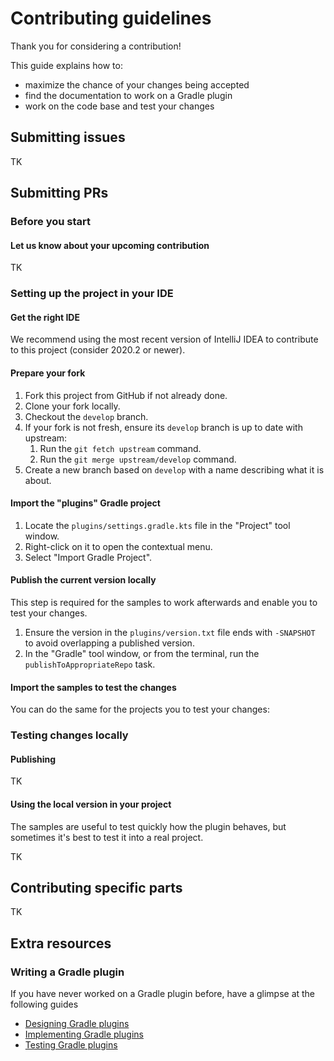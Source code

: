 # Contributing guidelines

Thank you for considering a contribution! 

This guide explains how to:

- maximize the chance of your changes being accepted
- find the documentation to work on a Gradle plugin
- work on the code base and test your changes

## Submitting issues

TK

## Submitting PRs

### Before you start

#### Let us know about your upcoming contribution

TK

### Setting up the project in your IDE

#### Get the right IDE

We recommend using the most recent version of IntelliJ IDEA to contribute to this project (consider 2020.2 or newer).

#### Prepare your fork

1. Fork this project from GitHub if not already done.
2. Clone your fork locally.
3. Checkout the `develop` branch.
4. If your fork is not fresh, ensure its `develop` branch is up to date with upstream:
    1. Run the `git fetch upstream` command.
    2. Run the `git merge upstream/develop` command.
5. Create a new branch based on `develop` with a name describing what it is about.

#### Import the "plugins" Gradle project

1. Locate the `plugins/settings.gradle.kts` file in the "Project" tool window.
2. Right-click on it to open the contextual menu.
3. Select "Import Gradle Project".

#### Publish the current version locally

This step is required for the samples to work afterwards and enable you to test your changes.

1. Ensure the version in the `plugins/version.txt` file ends with `-SNAPSHOT` to avoid overlapping a published version.
2. In the "Gradle" tool window, or from the terminal, run the `publishToAppropriateRepo` task.

#### Import the samples to test the changes

You can do the same for the projects you to test your changes:

### Testing changes locally

#### Publishing

TK

#### Using the local version in your project

The samples are useful to test quickly how the plugin behaves, but sometimes it's best to test it into a real project.

TK

## Contributing specific parts

TK

## Extra resources

### Writing a Gradle plugin

If you have never worked on a Gradle plugin before, have a glimpse at the following guides

- [Designing Gradle plugins](https://guides.gradle.org/designing-gradle-plugins/)
- [Implementing Gradle plugins](https://guides.gradle.org/implementing-gradle-plugins/)
- [Testing Gradle plugins](https://guides.gradle.org/testing-gradle-plugins/)
